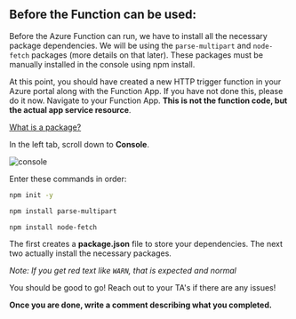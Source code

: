 ## Before the Function can be used:

Before the Azure Function can run, we have to install all the necessary package dependencies. We will be using the `parse-multipart`  and `node-fetch` packages (more details on that later). These packages must be manually installed in the console using npm install.

At this point, you should have created a new HTTP trigger function in your Azure portal along with the Function App. If you have not done this, please do it now. Navigate to your Function App. **This is not the function code, but the actual app service resource**. 

[What is a package?](https://www.w3schools.com/nodejs/nodejs_npm.asp)

In the left tab, scroll down to **Console**.

![console](https://user-images.githubusercontent.com/52464195/93178238-cf5c4e00-f6e8-11ea-90ab-c42f746cf04e.png)

Enter these commands in order:

```sh
npm init -y 

npm install parse-multipart

npm install node-fetch
```

The first creates a **package.json** file to store your dependencies. The next two actually install the necessary packages.

*Note: If you get red text like `WARN`, that is expected and normal*

You should be good to go! Reach out to your TA's if there are any issues!

**Once you are done, write a comment describing what you completed.**
